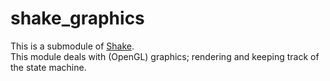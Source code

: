 # shake_graphics

This is a submodule of [Shake](https://github.com/berryvansomeren/shake3/).     
This module deals with (OpenGL) graphics; rendering and keeping track of the state machine.    
